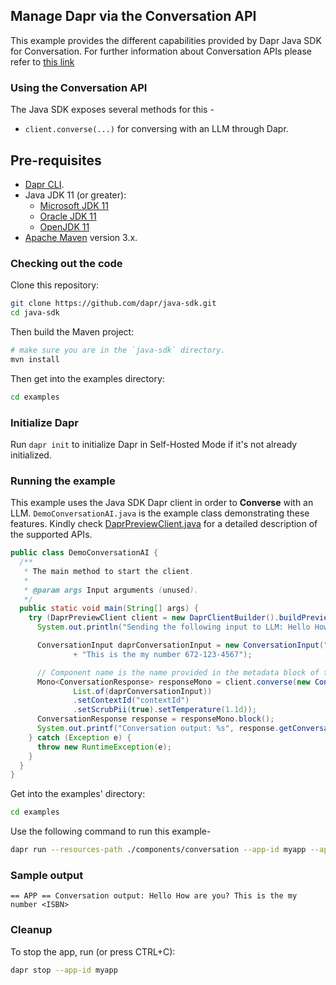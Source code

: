 ## Manage Dapr via the Conversation API

This example provides the different capabilities provided by Dapr Java SDK for Conversation. For further information about Conversation APIs please refer to [this link](https://docs.dapr.io/developing-applications/building-blocks/conversation/conversation-overview/)

### Using the Conversation API

The Java SDK exposes several methods for this -
* `client.converse(...)` for conversing with an LLM through Dapr.

## Pre-requisites

* [Dapr CLI](https://docs.dapr.io/getting-started/install-dapr-cli/).
* Java JDK 11 (or greater):
    * [Microsoft JDK 11](https://docs.microsoft.com/en-us/java/openjdk/download#openjdk-11)
    * [Oracle JDK 11](https://www.oracle.com/technetwork/java/javase/downloads/index.html#JDK11)
    * [OpenJDK 11](https://jdk.java.net/11/)
* [Apache Maven](https://maven.apache.org/install.html) version 3.x.

### Checking out the code

Clone this repository:

```sh
git clone https://github.com/dapr/java-sdk.git
cd java-sdk
```

Then build the Maven project:

```sh
# make sure you are in the `java-sdk` directory.
mvn install
```

Then get into the examples directory:

```sh
cd examples
```

### Initialize Dapr

Run `dapr init` to initialize Dapr in Self-Hosted Mode if it's not already initialized.

### Running the example

This example uses the Java SDK Dapr client in order to **Converse** with an LLM.
`DemoConversationAI.java` is the example class demonstrating these features.
Kindly check [DaprPreviewClient.java](https://github.com/dapr/java-sdk/blob/master/sdk/src/main/java/io/dapr/client/DaprPreviewClient.java) for a detailed description of the supported APIs.

```java
public class DemoConversationAI {
  /**
   * The main method to start the client.
   *
   * @param args Input arguments (unused).
   */
  public static void main(String[] args) {
    try (DaprPreviewClient client = new DaprClientBuilder().buildPreviewClient()) {
      System.out.println("Sending the following input to LLM: Hello How are you? This is the my number 672-123-4567");

      ConversationInput daprConversationInput = new ConversationInput("Hello How are you? "
              + "This is the my number 672-123-4567");

      // Component name is the name provided in the metadata block of the conversation.yaml file.
      Mono<ConversationResponse> responseMono = client.converse(new ConversationRequest("echo",
              List.of(daprConversationInput))
              .setContextId("contextId")
              .setScrubPii(true).setTemperature(1.1d));
      ConversationResponse response = responseMono.block();
      System.out.printf("Conversation output: %s", response.getConversationOutpus().get(0).getResult());
    } catch (Exception e) {
      throw new RuntimeException(e);
    }
  }
}
```

Get into the examples' directory:
```sh
cd examples
```

Use the following command to run this example-

<!-- STEP
name: Run Demo Conversation Client example
expected_stdout_lines:
  - "== APP == Conversation output: Hello How are you? This is the my number <ISBN>"
background: true
output_match_mode: substring
sleep: 10
-->

```bash
dapr run --resources-path ./components/conversation --app-id myapp --app-port 8080 --dapr-http-port 3500 --dapr-grpc-port 51439  --log-level debug -- java -jar target/dapr-java-sdk-examples-exec.jar io.dapr.examples.conversation.DemoConversationAI
```

<!-- END_STEP -->

### Sample output
```
== APP == Conversation output: Hello How are you? This is the my number <ISBN>
```
### Cleanup

To stop the app, run (or press CTRL+C):

<!-- STEP

name: Cleanup
-->

```bash
dapr stop --app-id myapp
```

<!-- END_STEP -->

